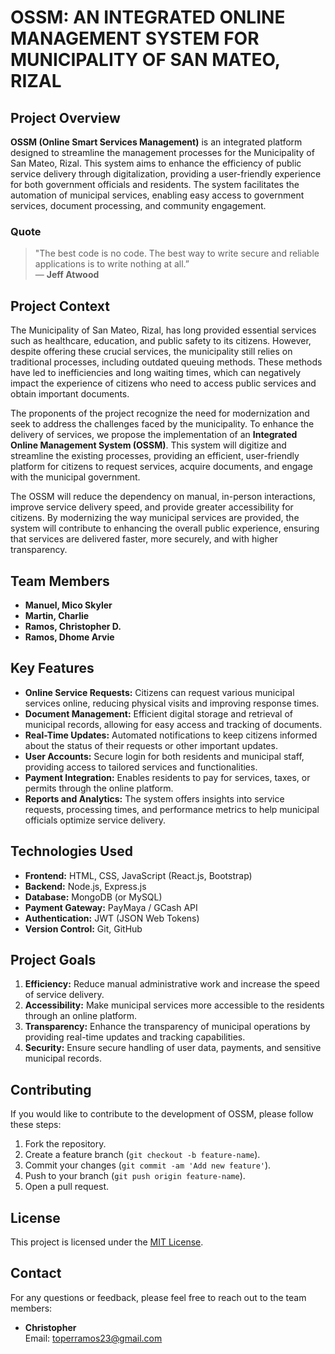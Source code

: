 # OSSM: AN INTEGRATED ONLINE MANAGEMENT SYSTEM FOR MUNICIPALITY OF SAN MATEO, RIZAL

## Project Overview

**OSSM (Online Smart Services Management)** is an integrated platform designed to streamline the management processes for the Municipality of San Mateo, Rizal. This system aims to enhance the efficiency of public service delivery through digitalization, providing a user-friendly experience for both government officials and residents. The system facilitates the automation of municipal services, enabling easy access to government services, document processing, and community engagement.

### Quote

> "The best code is no code. The best way to write secure and reliable applications is to write nothing at all.”  
— **Jeff Atwood**

## Project Context

The Municipality of San Mateo, Rizal, has long provided essential services such as healthcare, education, and public safety to its citizens. However, despite offering these crucial services, the municipality still relies on traditional processes, including outdated queuing methods. These methods have led to inefficiencies and long waiting times, which can negatively impact the experience of citizens who need to access public services and obtain important documents.

The proponents of the project recognize the need for modernization and seek to address the challenges faced by the municipality. To enhance the delivery of services, we propose the implementation of an **Integrated Online Management System (OSSM)**. This system will digitize and streamline the existing processes, providing an efficient, user-friendly platform for citizens to request services, acquire documents, and engage with the municipal government. 

The OSSM will reduce the dependency on manual, in-person interactions, improve service delivery speed, and provide greater accessibility for citizens. By modernizing the way municipal services are provided, the system will contribute to enhancing the overall public experience, ensuring that services are delivered faster, more securely, and with higher transparency.

## Team Members

- **Manuel, Mico Skyler**  
- **Martin, Charlie**  
- **Ramos, Christopher D.**  
- **Ramos, Dhome Arvie**

## Key Features

- **Online Service Requests:** Citizens can request various municipal services online, reducing physical visits and improving response times.
- **Document Management:** Efficient digital storage and retrieval of municipal records, allowing for easy access and tracking of documents.
- **Real-Time Updates:** Automated notifications to keep citizens informed about the status of their requests or other important updates.
- **User Accounts:** Secure login for both residents and municipal staff, providing access to tailored services and functionalities.
- **Payment Integration:** Enables residents to pay for services, taxes, or permits through the online platform.
- **Reports and Analytics:** The system offers insights into service requests, processing times, and performance metrics to help municipal officials optimize service delivery.

## Technologies Used

- **Frontend:** HTML, CSS, JavaScript (React.js, Bootstrap)
- **Backend:** Node.js, Express.js
- **Database:** MongoDB (or MySQL)
- **Payment Gateway:** PayMaya / GCash API
- **Authentication:** JWT (JSON Web Tokens)
- **Version Control:** Git, GitHub

## Project Goals

1. **Efficiency:** Reduce manual administrative work and increase the speed of service delivery.
2. **Accessibility:** Make municipal services more accessible to the residents through an online platform.
3. **Transparency:** Enhance the transparency of municipal operations by providing real-time updates and tracking capabilities.
4. **Security:** Ensure secure handling of user data, payments, and sensitive municipal records.

## Contributing

If you would like to contribute to the development of OSSM, please follow these steps:

1. Fork the repository.
2. Create a feature branch (`git checkout -b feature-name`).
3. Commit your changes (`git commit -am 'Add new feature'`).
4. Push to your branch (`git push origin feature-name`).
5. Open a pull request.

## License

This project is licensed under the [MIT License](LICENSE).

## Contact

For any questions or feedback, please feel free to reach out to the team members:

- **Christopher**  
  Email: toperramos23@gmail.com

